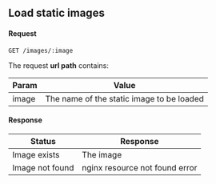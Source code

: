 ## Load static images

#### Request
```
GET /images/:image
```

The request **url path** contains:

| Param | Value |
| - | - |
| image | The name of the static image to be loaded |

#### Response

| Status | Response |
| - | - |
| Image exists | The image |
| Image not found | nginx resource not found error |
